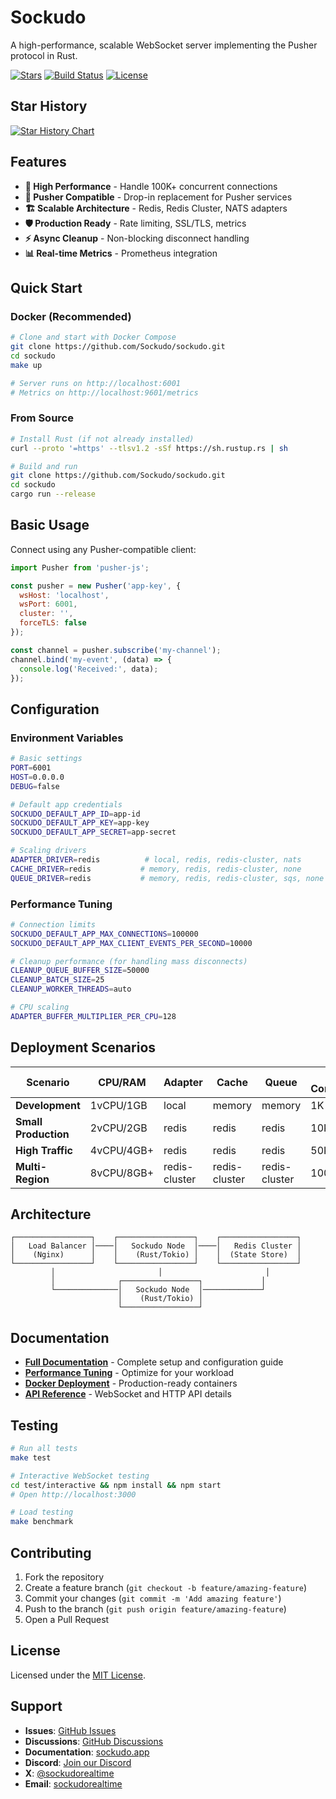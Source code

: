 # Sockudo

A high-performance, scalable WebSocket server implementing the Pusher protocol in Rust.

[![Stars](https://img.shields.io/github/stars/rustnsparks/sockudo?style=social)](https://github.com/Sockudo/sockudo)
[![Build Status](https://img.shields.io/github/actions/workflow/status/rustnsparks/sockudo/ci.yml?branch=main)](https://github.com/rustnsparks/sockudo/actions)
[![License](https://img.shields.io/github/license/rustnsparks/sockudo)](LICENSE)

## Star History

[![Star History Chart](https://api.star-history.com/svg?repos=rustnsparks/sockudo&type=Date)](https://star-history.com/#Sockudo/sockudo&Date)

## Features

- **🚀 High Performance** - Handle 100K+ concurrent connections
- **🔄 Pusher Compatible** - Drop-in replacement for Pusher services
- **🏗️ Scalable Architecture** - Redis, Redis Cluster, NATS adapters
- **🛡️ Production Ready** - Rate limiting, SSL/TLS, metrics
- **⚡ Async Cleanup** - Non-blocking disconnect handling
- **📊 Real-time Metrics** - Prometheus integration

## Quick Start

### Docker (Recommended)

```bash
# Clone and start with Docker Compose
git clone https://github.com/Sockudo/sockudo.git
cd sockudo
make up

# Server runs on http://localhost:6001
# Metrics on http://localhost:9601/metrics
```

### From Source

```bash
# Install Rust (if not already installed)
curl --proto '=https' --tlsv1.2 -sSf https://sh.rustup.rs | sh

# Build and run
git clone https://github.com/Sockudo/sockudo.git
cd sockudo
cargo run --release
```

## Basic Usage

Connect using any Pusher-compatible client:

```javascript
import Pusher from 'pusher-js';

const pusher = new Pusher('app-key', {
  wsHost: 'localhost',
  wsPort: 6001,
  cluster: '',
  forceTLS: false
});

const channel = pusher.subscribe('my-channel');
channel.bind('my-event', (data) => {
  console.log('Received:', data);
});
```

## Configuration

### Environment Variables

```bash
# Basic settings
PORT=6001
HOST=0.0.0.0
DEBUG=false

# Default app credentials
SOCKUDO_DEFAULT_APP_ID=app-id
SOCKUDO_DEFAULT_APP_KEY=app-key
SOCKUDO_DEFAULT_APP_SECRET=app-secret

# Scaling drivers
ADAPTER_DRIVER=redis          # local, redis, redis-cluster, nats
CACHE_DRIVER=redis           # memory, redis, redis-cluster, none
QUEUE_DRIVER=redis           # memory, redis, redis-cluster, sqs, none
```

### Performance Tuning

```bash
# Connection limits
SOCKUDO_DEFAULT_APP_MAX_CONNECTIONS=100000
SOCKUDO_DEFAULT_APP_MAX_CLIENT_EVENTS_PER_SECOND=10000

# Cleanup performance (for handling mass disconnects)
CLEANUP_QUEUE_BUFFER_SIZE=50000
CLEANUP_BATCH_SIZE=25
CLEANUP_WORKER_THREADS=auto

# CPU scaling
ADAPTER_BUFFER_MULTIPLIER_PER_CPU=128
```

## Deployment Scenarios

| Scenario | CPU/RAM | Adapter | Cache | Queue | Max Connections |
|----------|---------|---------|-------|-------|-----------------|
| **Development** | 1vCPU/1GB | local | memory | memory | 1K |
| **Small Production** | 2vCPU/2GB | redis | redis | redis | 10K |
| **High Traffic** | 4vCPU/4GB+ | redis | redis | redis | 50K+ |
| **Multi-Region** | 8vCPU/8GB+ | redis-cluster | redis-cluster | redis-cluster | 100K+ |

## Architecture

```
┌─────────────────┐    ┌─────────────────┐    ┌─────────────────┐
│   Load Balancer │────│   Sockudo Node  │────│   Redis Cluster │
│    (Nginx)      │    │    (Rust/Tokio) │    │  (State Store)  │
└─────────────────┘    └─────────────────┘    └─────────────────┘
         │                       │                       │
         │              ┌─────────────────┐             │
         └──────────────│   Sockudo Node  │─────────────┘
                        │    (Rust/Tokio) │
                        └─────────────────┘
```

## Documentation

- **[Full Documentation](docs/)** - Complete setup and configuration guide
- **[Performance Tuning](docs/QUEUE_CONFIG.md)** - Optimize for your workload
- **[Docker Deployment](docker-compose.yml)** - Production-ready containers
- **[API Reference](docs/API.md)** - WebSocket and HTTP API details

## Testing

```bash
# Run all tests
make test

# Interactive WebSocket testing
cd test/interactive && npm install && npm start
# Open http://localhost:3000

# Load testing
make benchmark
```

## Contributing

1. Fork the repository
2. Create a feature branch (`git checkout -b feature/amazing-feature`)
3. Commit your changes (`git commit -m 'Add amazing feature'`)
4. Push to the branch (`git push origin feature/amazing-feature`)
5. Open a Pull Request

## License

Licensed under the [MIT License](LICENSE).

## Support

- **Issues**: [GitHub Issues](https://github.com/Sockudo/sockudo/issues)
- **Discussions**: [GitHub Discussions](https://github.com/RustNSparks/sockudo/discussions)
- **Documentation**: [sockudo.app](https://sockudo.app)
- **Discord**: [Join our Discord](https://discord.gg/ySfNxfh2gZ)
- **X**: [@sockudorealtime](https://x.com/sockudorealtime)
- **Email**: [sockudorealtime](mailto:sockudorealtime@gmail.com)
